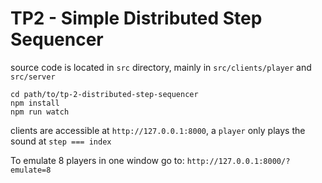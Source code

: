 # TP2 - Simple Distributed Step Sequencer

source code is located in `src` directory, mainly in `src/clients/player` and `src/server`

```
cd path/to/tp-2-distributed-step-sequencer
npm install
npm run watch
```

clients are accessible at `http://127.0.0.1:8000`, a `player` only plays the sound at `step === index`

To emulate 8 players in one window go to: `http://127.0.0.1:8000/?emulate=8`
